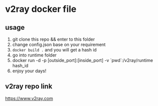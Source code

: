 # v2ray docker file

## usage

1. git clone this repo && enter to this folder
2. change config.json base on your requirement
3. `docker build .`  and you will get a hash id
4. go into runtime folder
5. docker run -d -p [outside\_port]:[inside\_port] -v \`pwd\`:/v2ray/runtime hash_id
6. enjoy your days!

## v2ray repo link
https://www.v2ray.com
